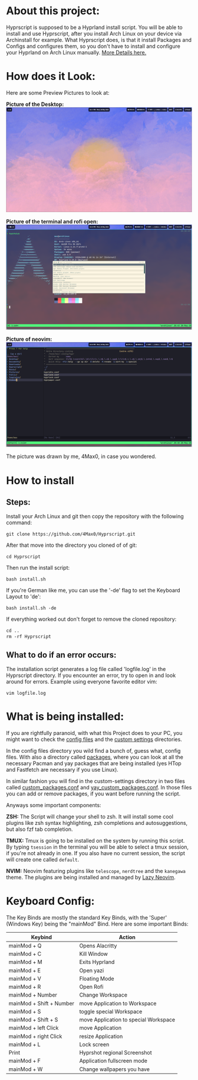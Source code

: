 # About this project:

Hyprscript is supposed to be a Hyprland install script. You will be able to install and use Hyprscript, after you install Arch Linux on your device via Archinstall for example.
What Hyprscript does, is that it install Packages and Configs and configures them, so you don't have to install and configure your Hyprland on Arch Linux manually. [More Details here.](#what-is-being-installed)

# How does it Look:

Here are some Preview Pictures to look at:

**Picture of the Desktop:**
![Picture of the Desktop](.doc/2025-05-28-201058_hyprshot.png)

**Picture of the terminal and rofi open:**
![Picture of the terminal and rofi open](.doc/2025-05-28-204303_hyprshot.png)

**Picture of neovim:**
![Picture of neovim](.doc/2025-05-28-204046_hyprshot.png)

The picture was drawn by me, 4Max0, in case you wondered.

# How to install

## Steps:
Install your Arch Linux and git then copy the repository with the following command:

```
git clone https://github.com/4Max0/Hyprscript.git
```

After that move into the directory you cloned of of git:

```
cd Hyprscript
```

Then run the install script:
```
bash install.sh
```

If you're German like me, you can use the '-de' flag to set the Keyboard Layout to 'de':

```
bash install.sh -de
```

If everything worked out don't forget to remove the cloned repository:
```
cd ..
rm -rf Hyprscript
```

## What to do if an error occurs:
The installation script generates a log file called 'logfile.log' in the Hyprscript directory. If you encounter an error, try to open in and look around for errors. Example using everyone favorite editor vim:

```
vim logfile.log
```

# What is being installed:

If you are rightfully paranoid, with what this Project does to your PC, you might want to check the [config files](config-files/) and the [custom settings](custom-settings/) directories.

In the config files directory you wild find a bunch of, guess what, config files. With also a directory called [packages](config-files/packages/), where you can look at all the necessary Pacman and yay packages that are being installed (yes HTop and Fastfetch are necessary if you use Linux).

In similar fashion you will find in the custom-settings directory in two files called [custom_packages.conf](custom-settings/custom_packages.conf) and [yay_custom_packages.conf](custom-settings/yay_custom_packages.conf). In those files you can add or remove packages, if you want before running the script.

Anyways some important components:

**ZSH:**
The Script will change your shell to zsh.
It will install some cool plugins like zsh syntax highlighting, zsh completions and autosuggestions, but also fzf tab completion. 

**TMUX:**
Tmux is going to be installed on the system by running this script.
By typing `tsession` in the terminal you will be able to select a tmux session, if you're not already in one.
If you also have no current session, the script will create one called `default`.

**NVIM:**
Neovim featuring plugins like `telescope`, `nerdtree` and the `kanegawa` theme.
The plugins are being installed and managed by [Lazy Neovim](https://github.com/folke/lazy.nvim).

# Keyboard Config:

The Key Binds are mostly the standard Key Binds, with the 'Super' (Windows Key) being the "mainMod" Bind. Here are some important Binds:

| Keybind                   | Action                                |
|---------------------------|---------------------------------------|
| mainMod + Q               | Opens Alacritty                       |
| mainMod + C               | Kill Window                           |
| mainMod + M               | Exits Hyprland                        |
| mainMod + E               | Open yazi                             |
| mainMod + V               | Floating Mode                         |
| mainMod + R               | Open Rofi                             |
| mainMod + Number          | Change Workspace                      |
| mainMod + Shift + Number  | move Application to Workspace         |
| mainMod + S               | toggle special Workspace              |
| mainMod + Shift + S       | move Application to special Workspace |
| mainMod + left Click      | move Application                      |
| mainMod + right Click     | resize Application                    |
| mainMod + L               | Lock screen                           |
| Print                     | Hyprshot regional Screenshot          |
| mainMod + F               | Application fullscreen mode           |
| mainMod + W               | Change wallpapers you have            |
